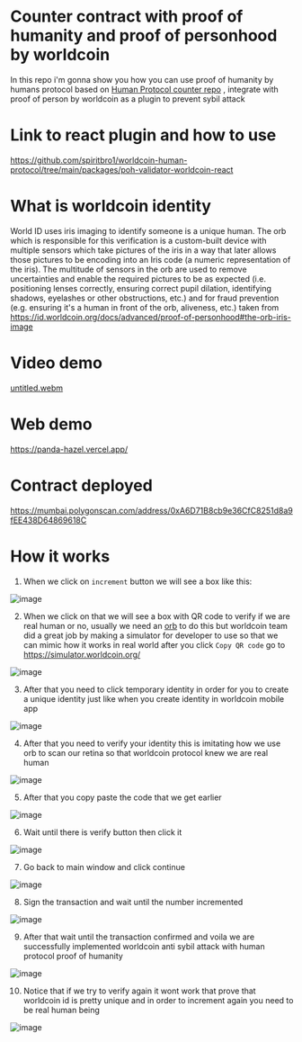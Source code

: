 # Counter contract with proof of humanity and proof of personhood by worldcoin

In this repo i'm gonna show you how you can use proof of humanity by humans protocol based on [Human Protocol counter repo](https://github.com/Human-Protocol/poh-counter-example) , integrate with proof of person by worldcoin as a plugin to prevent sybil attack

# Link to react plugin and how to use 

https://github.com/spiritbro1/worldcoin-human-protocol/tree/main/packages/poh-validator-worldcoin-react

# What is worldcoin identity

World ID uses iris imaging to identify someone is a unique human. The orb which is responsible for this verification is a custom-built device with multiple sensors which take pictures of the iris in a way that later allows those pictures to be encoding into an Iris code (a numeric representation of the iris). The multitude of sensors in the orb are used to remove uncertainties and enable the required pictures to be as expected (i.e. positioning lenses correctly, ensuring correct pupil dilation, identifying shadows, eyelashes or other obstructions, etc.) and for fraud prevention (e.g. ensuring it's a human in front of the orb, aliveness, etc.) taken from https://id.worldcoin.org/docs/advanced/proof-of-personhood#the-orb-iris-image

# Video demo

[untitled.webm](https://user-images.githubusercontent.com/62529025/192582985-904b7e4c-8e4d-4416-b5fd-5eb9918b7829.webm)

# Web demo

https://panda-hazel.vercel.app/

# Contract deployed 

https://mumbai.polygonscan.com/address/0xA6D71B8cb9e36CfC8251d8a9fEE438D64869618C

# How it works

1. When we click on `increment` button we will see a box like this:

![image](https://user-images.githubusercontent.com/62529025/192584802-f09495c3-baa5-4871-92a2-4154b1ecc2c7.png)

2. When we click on that we will see a box with QR code to verify if we are real human or no, usually we need an [orb](https://id.worldcoin.org/docs/advanced/proof-of-personhood#the-orb-iris-image) to do this but worldcoin team did a great job by making a simulator for developer to use so that we can mimic how it works in real world after you click `Copy QR code` go to https://simulator.worldcoin.org/

![image](https://user-images.githubusercontent.com/62529025/192585356-de93ec6d-8705-4324-94be-f68d717d79e7.png)

3. After that you need to click temporary identity in order for you to create a unique identity just like when you create identity in worldcoin mobile app

![image](https://user-images.githubusercontent.com/62529025/192585892-98cb425d-1eec-4d4b-b520-712c5ad69cea.png)

4. After that you need to verify your identity this is imitating how we use orb to scan our retina so that worldcoin protocol knew we are real human

![image](https://user-images.githubusercontent.com/62529025/192586147-7ff3e01c-9c3e-4d23-89d9-945398735ed1.png)

5. After that you copy paste the code that we get earlier

![image](https://user-images.githubusercontent.com/62529025/192586454-bc9e64af-f7e2-401a-82f1-23229314fed0.png)

6. Wait until there is verify button then click it 

![image](https://user-images.githubusercontent.com/62529025/192586575-abd6912b-629f-4977-9743-6f26f20b728a.png)

7. Go back to main window and click continue

![image](https://user-images.githubusercontent.com/62529025/192586675-8789a591-7e79-48eb-9361-7832006ef8b0.png)

8. Sign the transaction and wait until the number incremented

![image](https://user-images.githubusercontent.com/62529025/192586799-09aa768b-b8d7-424b-91d2-d83819071c3a.png)

9. After that wait until the transaction confirmed and voila we are successfully implemented worldcoin anti sybil attack with human protocol proof of humanity

![image](https://user-images.githubusercontent.com/62529025/192587144-56529c46-1c17-4a26-ac55-7d2643e1fb24.png)

10. Notice that if we try to verify again it wont work that prove that worldcoin id is pretty unique and in order to increment again you need to be real human being

![image](https://user-images.githubusercontent.com/62529025/192587411-c160c0a1-1dfd-45ff-80fd-9b474c5a84f5.png)




